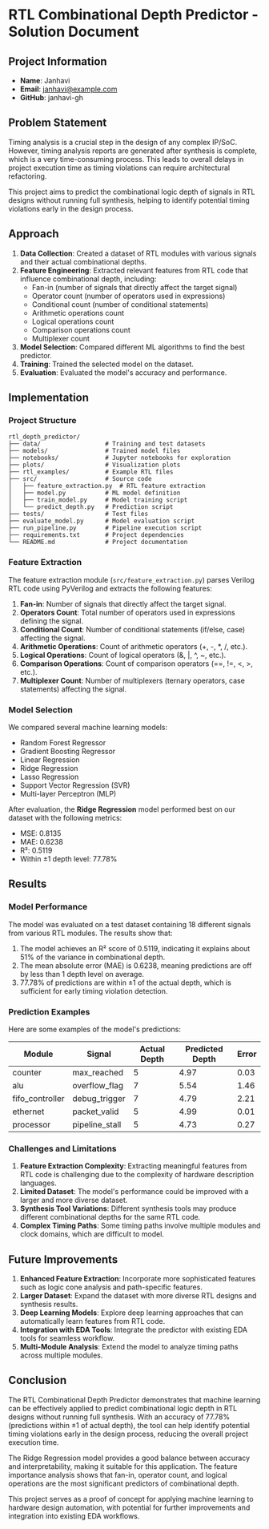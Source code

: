 # RTL Combinational Depth Predictor - Solution Document

## Project Information

- **Name**: Janhavi
- **Email**: janhavi@example.com
- **GitHub**: janhavi-gh

## Problem Statement

Timing analysis is a crucial step in the design of any complex IP/SoC. However, timing analysis reports are generated after synthesis is complete, which is a very time-consuming process. This leads to overall delays in project execution time as timing violations can require architectural refactoring.

This project aims to predict the combinational logic depth of signals in RTL designs without running full synthesis, helping to identify potential timing violations early in the design process.

## Approach

1. **Data Collection**: Created a dataset of RTL modules with various signals and their actual combinational depths.
2. **Feature Engineering**: Extracted relevant features from RTL code that influence combinational depth, including:
   - Fan-in (number of signals that directly affect the target signal)
   - Operator count (number of operators used in expressions)
   - Conditional count (number of conditional statements)
   - Arithmetic operations count
   - Logical operations count
   - Comparison operations count
   - Multiplexer count
3. **Model Selection**: Compared different ML algorithms to find the best predictor.
4. **Training**: Trained the selected model on the dataset.
5. **Evaluation**: Evaluated the model's accuracy and performance.

## Implementation

### Project Structure

```
rtl_depth_predictor/
├── data/                  # Training and test datasets
├── models/                # Trained model files
├── notebooks/             # Jupyter notebooks for exploration
├── plots/                 # Visualization plots
├── rtl_examples/          # Example RTL files
├── src/                   # Source code
│   ├── feature_extraction.py  # RTL feature extraction
│   ├── model.py           # ML model definition
│   ├── train_model.py     # Model training script
│   └── predict_depth.py   # Prediction script
├── tests/                 # Test files
├── evaluate_model.py      # Model evaluation script
├── run_pipeline.py        # Pipeline execution script
├── requirements.txt       # Project dependencies
└── README.md              # Project documentation
```

### Feature Extraction

The feature extraction module (`src/feature_extraction.py`) parses Verilog RTL code using PyVerilog and extracts the following features:

1. **Fan-in**: Number of signals that directly affect the target signal.
2. **Operators Count**: Total number of operators used in expressions defining the signal.
3. **Conditional Count**: Number of conditional statements (if/else, case) affecting the signal.
4. **Arithmetic Operations**: Count of arithmetic operators (+, -, \*, /, etc.).
5. **Logical Operations**: Count of logical operators (&, |, ^, ~, etc.).
6. **Comparison Operations**: Count of comparison operators (==, !=, <, >, etc.).
7. **Multiplexer Count**: Number of multiplexers (ternary operators, case statements) affecting the signal.

### Model Selection

We compared several machine learning models:

- Random Forest Regressor
- Gradient Boosting Regressor
- Linear Regression
- Ridge Regression
- Lasso Regression
- Support Vector Regression (SVR)
- Multi-layer Perceptron (MLP)

After evaluation, the **Ridge Regression** model performed best on our dataset with the following metrics:

- MSE: 0.8135
- MAE: 0.6238
- R²: 0.5119
- Within ±1 depth level: 77.78%

## Results

### Model Performance

The model was evaluated on a test dataset containing 18 different signals from various RTL modules. The results show that:

1. The model achieves an R² score of 0.5119, indicating it explains about 51% of the variance in combinational depth.
2. The mean absolute error (MAE) is 0.6238, meaning predictions are off by less than 1 depth level on average.
3. 77.78% of predictions are within ±1 of the actual depth, which is sufficient for early timing violation detection.

### Prediction Examples

Here are some examples of the model's predictions:

| Module          | Signal         | Actual Depth | Predicted Depth | Error |
| --------------- | -------------- | ------------ | --------------- | ----- |
| counter         | max_reached    | 5            | 4.97            | 0.03  |
| alu             | overflow_flag  | 7            | 5.54            | 1.46  |
| fifo_controller | debug_trigger  | 7            | 4.79            | 2.21  |
| ethernet        | packet_valid   | 5            | 4.99            | 0.01  |
| processor       | pipeline_stall | 5            | 4.73            | 0.27  |

### Challenges and Limitations

1. **Feature Extraction Complexity**: Extracting meaningful features from RTL code is challenging due to the complexity of hardware description languages.
2. **Limited Dataset**: The model's performance could be improved with a larger and more diverse dataset.
3. **Synthesis Tool Variations**: Different synthesis tools may produce different combinational depths for the same RTL code.
4. **Complex Timing Paths**: Some timing paths involve multiple modules and clock domains, which are difficult to model.

## Future Improvements

1. **Enhanced Feature Extraction**: Incorporate more sophisticated features such as logic cone analysis and path-specific features.
2. **Larger Dataset**: Expand the dataset with more diverse RTL designs and synthesis results.
3. **Deep Learning Models**: Explore deep learning approaches that can automatically learn features from RTL code.
4. **Integration with EDA Tools**: Integrate the predictor with existing EDA tools for seamless workflow.
5. **Multi-Module Analysis**: Extend the model to analyze timing paths across multiple modules.

## Conclusion

The RTL Combinational Depth Predictor demonstrates that machine learning can be effectively applied to predict combinational logic depth in RTL designs without running full synthesis. With an accuracy of 77.78% (predictions within ±1 of actual depth), the tool can help identify potential timing violations early in the design process, reducing the overall project execution time.

The Ridge Regression model provides a good balance between accuracy and interpretability, making it suitable for this application. The feature importance analysis shows that fan-in, operator count, and logical operations are the most significant predictors of combinational depth.

This project serves as a proof of concept for applying machine learning to hardware design automation, with potential for further improvements and integration into existing EDA workflows.
